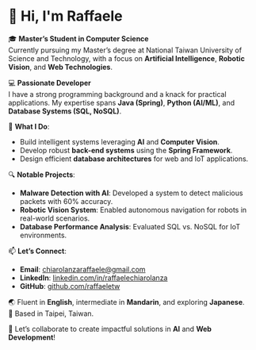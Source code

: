 # 👋 Hi, I'm Raffaele

🎓 **Master’s Student in Computer Science**  
Currently pursuing my Master’s degree at National Taiwan University of Science and Technology, with a focus on **Artificial Intelligence**, **Robotic Vision**, and **Web Technologies**.  

💻 **Passionate Developer**  
I have a strong programming background and a knack for practical applications. My expertise spans **Java (Spring)**, **Python (AI/ML)**, and **Database Systems (SQL, NoSQL)**.

🌟 **What I Do**:
- Build intelligent systems leveraging **AI** and **Computer Vision**.
- Develop robust **back-end systems** using the **Spring Framework**.
- Design efficient **database architectures** for web and IoT applications.

🔍 **Notable Projects**:
- **Malware Detection with AI**: Developed a system to detect malicious packets with 60% accuracy.  
- **Robotic Vision System**: Enabled autonomous navigation for robots in real-world scenarios.  
- **Database Performance Analysis**: Evaluated SQL vs. NoSQL for IoT environments.  

📫 **Let’s Connect**:  
- **Email**: chiarolanzaraffaele@gmail.com  
- **LinkedIn**: [linkedin.com/in/raffaelechiarolanza](https://linkedin.com/in/raffaelechiarolanza)  
- **GitHub**: [github.com/raffaeletw](https://github.com/raffaeletw)  

🌏 Fluent in **English**, intermediate in **Mandarin**, and exploring **Japanese**.  
📍 Based in Taipei, Taiwan.  

🚀 Let’s collaborate to create impactful solutions in **AI** and **Web Development**!
